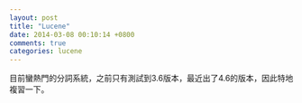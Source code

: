 ```yaml
---
layout: post
title: "Lucene"
date: 2014-03-08 00:10:14 +0800
comments: true
categories: lucene
---
```


目前蠻熱門的分詞系統，之前只有測試到3.6版本，最近出了4.6的版本，因此特地複習一下。
